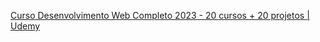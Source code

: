 <a href="https://www.udemy.com/share/101WqG3@YIxy_S78rlkvuuNwXQyvAPm-OosVoRPe4uNi5RXCZeC7hrYfk3AsKStEEhx7eWWwZA==/">Curso Desenvolvimento Web Completo 2023 - 20 cursos + 20 projetos | Udemy </a>
